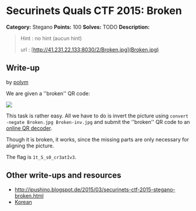 # Securinets Quals CTF 2015: Broken

**Category:** Stegano
**Points:** 100
**Solves:** TODO
**Description:** 

> Hint : no hint (aucun hint) 
>
> url : [http://41.231.22.133:8030/2/Broken.jpg](Broken.jpg)

## Write-up

by [polym](https://github.com/abpolym)

We are given a ''broken'' QR code:

![](Broken.jpg)

This task is rather easy. All we have to do is invert the picture using `convert -negate Broken.jpg Broken-inv.jpg` and submit the ''broken'' QR code to an [online QR decoder](https://zxing.org/w/decode.jspx).

Though it is broken, it works, since the missing parts are only necessary for aligning the picture.

The flag is `1t_S_s0_cr3atIv3`.

## Other write-ups and resources

* <http://ipushino.blogspot.de/2015/03/securinets-ctf-2015-stegano-broken.html>
* [Korean](http://blog.naver.com/hy00un__/220306608668)